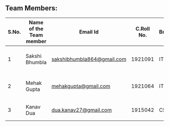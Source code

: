 
## Team Members:

|**S.No.** | **Name of the Team member** | **Email Id** |**C.Roll No.** | **Branch** | **Area of Interest** | **Link of git repository** | 
|-------|------------|--------------|----------|----------|---------|-----|
| 1 | Sakshi Bhumbla | sakshibhumbla864@gmail.com | 1921091 |  IT | Web Development and  programming | [Sakshi Bhumbla](https://github.com/sakshi9729) |
| 2 | Mehak Gupta | mehakgupta@gmail.com |1921064 | IT | Web Development and programming | [Mehak Gupta](https://github.com/mehak13) |
| 3 | Kanav Dua | dua.kanav27@gmail.com |1915042 | CSE | Programming and Problem Solving | [Kanav Dua](https://github.com/kanavdua) | 


